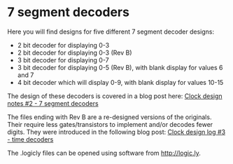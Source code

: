 # 7 segment decoders

Here you will find designs for five different 7 segment decoder designs:

* 2 bit decoder for displaying 0-3
* 2 bit decoder for displaying 0-3 (Rev B)
* 3 bit decoder for displaying 0-7
* 3 bit decoder for displaying 0-5 (Rev B), with blank display for values 6 and 7
* 4 bit decoder which will display 0-9, with blank display for values 10-15

The design of these decoders is covered in a blog post here: [Clock design notes #2 - 7 segment decoders](https://ornotblog.blogspot.co.uk/2017/03/clock-design-notes-2-7-segment-decoders.html)

The files ending with Rev B are a re-designed versions of the originals. Their require less gates/transistors to implement and/or decodes fewer digits. They were introduced in the following blog post: [Clock design log #3 - time decoders](https://ornotblog.blogspot.co.uk/2017/05/clock-design-log-3-time-decoders.html)

The .logicly files can be opened using software from <http://logic.ly>.
